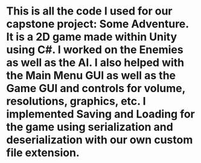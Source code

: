 # This is all the code I used for our capstone project: Some Adventure.  It is a 2D game made within Unity using C#.  I worked on the Enemies as well as the AI.  I also helped with the Main Menu GUI as well as the Game GUI and controls for volume, resolutions, graphics, etc.  I implemented Saving and Loading for the game using serialization and deserialization with our own custom file extension.
